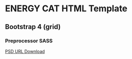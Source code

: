 # ENERGY CAT **HTML Template**
## Bootstrap 4 (grid)
### Preprocessor SASS


[PSD URL Download](http://webdesign.ru.net)
